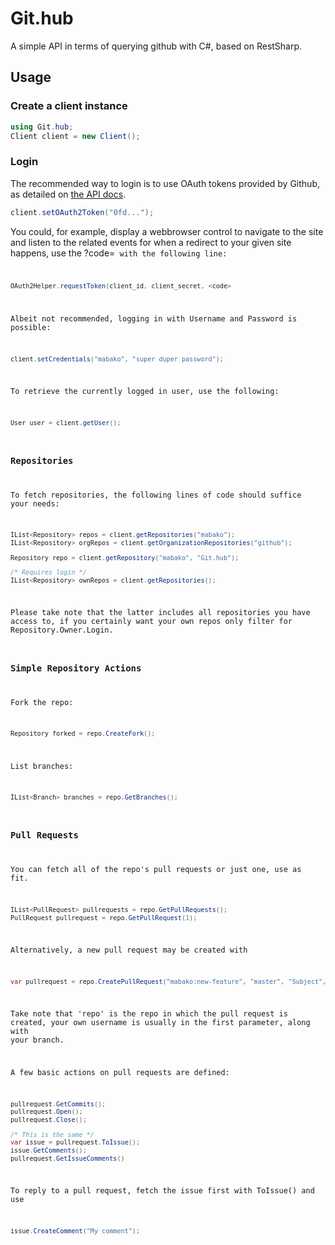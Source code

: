 Git.hub
=======

A simple API in terms of querying github with C#, based on RestSharp.

Usage
-----

### Create a client instance
```csharp
using Git.hub;
Client client = new Client();
```

### Login
The recommended way to login is to use OAuth tokens provided by Github,
as detailed on [the API docs](http://developer.github.com/v3/oauth/).
```csharp
client.setOAuth2Token("0fd...");
```
You could, for example, display a webbrowser control to navigate to the
site and listen to the related events for when a redirect to your
given site happens, use the ?code=<code> with the following line:
```csharp
OAuth2Helper.requestToken(client_id, client_secret, <code>
```

Albeit not recommended, logging in with Username and Password is possible:
```csharp
client.setCredentials("mabako", "super duper password");
```

To retrieve the currently logged in user, use the following:
```csharp
User user = client.getUser();
```


### Repositories
To fetch repositories, the following lines of code should suffice your needs:
```csharp
IList<Repository> repos = client.getRepositories("mabako");
IList<Repository> orgRepos = client.getOrganizationRepositories("github");

Repository repo = client.getRepository("mabako", "Git.hub");

/* Requires login */
IList<Repository> ownRepos = client.getRepositories();
```
Please take note that the latter includes all repositories you have access to,
if you certainly want your own repos only filter for Repository.Owner.Login.

### Simple Repository Actions
Fork the repo:
```csharp
Repository forked = repo.CreateFork();
```

List branches:
```csharp
IList<Branch> branches = repo.GetBranches();
```

### Pull Requests
You can fetch all of the repo's pull requests or just one, use as fit.
```csharp
IList<PullRequest> pullrequests = repo.GetPullRequests();
PullRequest pullrequest = repo.GetPullRequest(1);
```

Alternatively, a new pull request may be created with
```csharp
var pullrequest = repo.CreatePullRequest("mabako:new-feature", "master", "Subject", "Details...");
```
Take note that 'repo' is the repo in which the pull request is created,
your own username is usually in the first parameter, along with your branch.

A few basic actions on pull requests are defined:
```csharp
pullrequest.GetCommits();
pullrequest.Open();
pullrequest.Close();

/* This is the same */
var issue = pullrequest.ToIssue();
issue.GetComments();
pullrequest.GetIssueComments()
```

To reply to a pull request, fetch the issue first with ToIssue() and use
```csharp
issue.CreateComment("My comment");
```